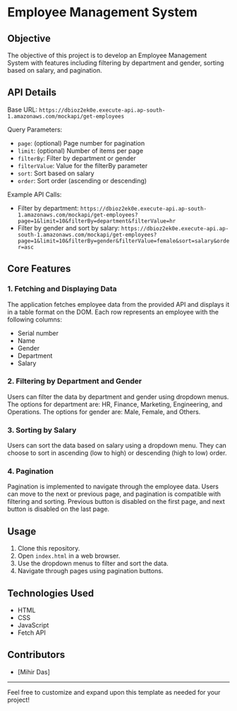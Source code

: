 # Employee Management System

## Objective

The objective of this project is to develop an Employee Management System with features including filtering by department and gender, sorting based on salary, and pagination.

## API Details

Base URL: `https://dbioz2ek0e.execute-api.ap-south-1.amazonaws.com/mockapi/get-employees`

Query Parameters:
- `page`: (optional) Page number for pagination
- `limit`: (optional) Number of items per page
- `filterBy`: Filter by department or gender
- `filterValue`: Value for the filterBy parameter
- `sort`: Sort based on salary
- `order`: Sort order (ascending or descending)

Example API Calls:
- Filter by department: `https://dbioz2ek0e.execute-api.ap-south-1.amazonaws.com/mockapi/get-employees?page=1&limit=10&filterBy=department&filterValue=hr`
- Filter by gender and sort by salary: `https://dbioz2ek0e.execute-api.ap-south-1.amazonaws.com/mockapi/get-employees?page=1&limit=10&filterBy=gender&filterValue=female&sort=salary&order=asc`

## Core Features

### 1. Fetching and Displaying Data

The application fetches employee data from the provided API and displays it in a table format on the DOM. Each row represents an employee with the following columns:
- Serial number
- Name
- Gender
- Department
- Salary

### 2. Filtering by Department and Gender

Users can filter the data by department and gender using dropdown menus. The options for department are: HR, Finance, Marketing, Engineering, and Operations. The options for gender are: Male, Female, and Others.

### 3. Sorting by Salary

Users can sort the data based on salary using a dropdown menu. They can choose to sort in ascending (low to high) or descending (high to low) order.

### 4. Pagination

Pagination is implemented to navigate through the employee data. Users can move to the next or previous page, and pagination is compatible with filtering and sorting. Previous button is disabled on the first page, and next button is disabled on the last page.

## Usage

1. Clone this repository.
2. Open `index.html` in a web browser.
3. Use the dropdown menus to filter and sort the data.
4. Navigate through pages using pagination buttons.

## Technologies Used

- HTML
- CSS
- JavaScript
- Fetch API

## Contributors

- [Mihir Das]

---

Feel free to customize and expand upon this template as needed for your project!